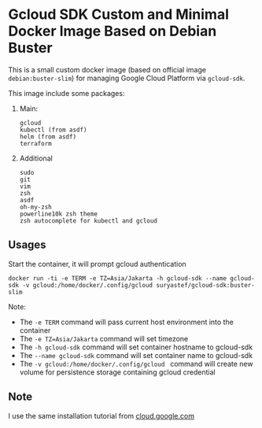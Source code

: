 # Gcloud SDK Custom and Minimal Docker Image Based on Debian Buster

This is a small custom docker image (based on official image `debian:buster-slim`) for managing Google Cloud Platform via `gcloud-sdk`.

This image include some packages:

1. Main:

    ```
    gcloud
    kubectl (from asdf)
    helm (from asdf)
    terraform
    ```

2. Additional

    ```
    sudo
    git
    vim
    zsh
    asdf
    oh-my-zsh
    powerline10k zsh theme
    zsh autocomplete for kubectl and gcloud
    ```

## Usages

Start the container, it will prompt gcloud authentication

```
docker run -ti -e TERM -e TZ=Asia/Jakarta -h gcloud-sdk --name gcloud-sdk -v gcloud:/home/docker/.config/gcloud suryastef/gcloud-sdk:buster-slim
```

Note:

- The `-e TERM` command will pass current host environment into the container
- The `-e TZ=Asia/Jakarta` command will set timezone
- The `-h gcloud-sdk` command will set container hostname to gcloud-sdk
- The `--name gcloud-sdk` command will set container name to gcloud-sdk
- The `-v gcloud:/home/docker/.config/gcloud ` command will create new volume for persistence storage containing gcloud credential

## Note

I use the same installation tutorial from [cloud.google.com](https://cloud.google.com/sdk/docs/downloads-apt-get)